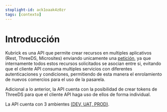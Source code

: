 ```yaml
---
stoplight-id: ack1oaak4z0zr
tags: [contexto]
---
```


# Introducción

Kubrick es una API que permite crear recursos en multiples aplicativos (Rest, ThreeDS, Microsites)
enviando unicamente una [petición](reference/Kubrick.json/paths/\~1api\~1integration\~1create-from-merchant/post),
ya que internamente todos estos recursos solicitados se asocian entre si, evitando que el cliente API
consuma multiples servicios con diferentes autenticaciones y condiciones, permitiendo de esta manera el enrolamiento de nuevos comercios para el uso de la pasarela.

Adicional a lo anterior, la API cuenta con la posibilidad de crear tokens de ThreeDS para que el cliente API haga uso de ellos de forma individual.

La API cuenta con 3 ambientes [(DEV, UAT, PROD)](reference/Kubrick.json).
